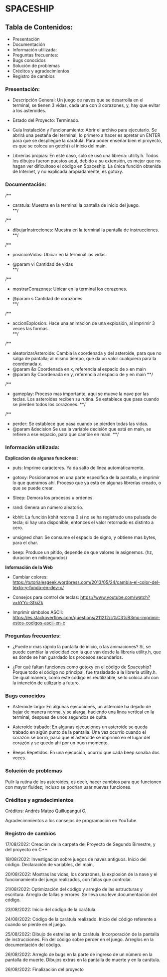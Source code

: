 
# SPACESHIP

## Tabla de Contenidos:
- Presentación
- Documentación
- Información utilizada:
- Preguntas frecuentes:
- Bugs conocidos
- Solución de problemas
- Créditos y agradecimientos
- Registro de cambios

### Presentación:
- Descripción General: 
Un juego de naves que se desarrolla en el terminal, se tienen 3 vidas, cada una con 3 corazones, y, hay que evitar a los asteroides.

- Estado del Proyecto:
Terminado.

- Guía Instalación y Funcionamiento:
Abrir el archivo para ejecutarlo. Se abrirá una pestaña del terminal, lo primero a hacer es apretar un ENTER para que se despliegue la carátula. Para poder enseñar bien el proyecto, es que se coloca un getch() al inicio del main.

- Librerías propias:
En este caso, solo se usó una librería: utility.h. Todos los dibujos fueron puestos aquí, debido a su extensión, es mejor que no hagan ver dificultoso el código en Spaceship. La única función obtenida de Internet, y no explicada aropiadamente, es gotoxy.

### Documentación:

/**
 * caratula: Muestra en la terminal la pantalla de inicio del juego.  
**/

/**
 * dibujarInstrcciones: Muestra en la terminal la pantalla de instrucciones. 
**/

/**
 * posicionVidas: Ubicar en la terminal las vidas.
 
 * @param vi Cantidad de vidas  
**/

/**
 * mostrarCorazones: Ubicar en la terminal los corazones.
 
 * @param s Cantidad de corazones  
**/

/**
 * accionExplosion: Hace una animación de una explosión, al imprimir 3 veces las formas.  
**/

/**
 * aleatorizarAsteroide: Cambia la coordenada y del asteroide, para que no salga de pantalla; al mismo tiempo, que da un valor cualquiera para la coordenada x.
 * @param &x Coordenada en x, referencia al espacio de x en main
 * @param &y Coordenada en y, referencia al espacio de y en main
**/

/**
 * gameplay: Proceso mas importante, aqui se mueve la nave por las teclas. Los asteroides reciben su rutina. Se establece que pasa cuando se pierden todos los corazones.
**/

/**
 * perder: Se establece que pasa cuando se pierden todas las vidas.
 * @param &decision Se usa la variable decisión que está en main, se refiere a ese espacio, para que cambie en main.
**/

### Información utilizada:

**Explicacion de algunas funciones:**

- puts: Imprime carácteres. Ya da salto de línea automáticamente.

- gotoxy: Posicionarnos en una parte específica de la pantalla, e imprimir lo que queramos ahí. Proceso que ya está en algunas librerías creado, o que se puede crear.

- Sleep: Demora los procesos u ordenes.

- rand: Genera un número aleatorio.

- kbhit: La función kbhit retorna 0 si no se ha registrado una pulsada de tecla; si hay una disponible, entonces el valor retornado es distinto a cero.

- unsigned char: Se consume el espacio de signo, y obtiene mas bytes, para el char.

- beep: Produce un pitido, depende de que valores le asignemos.
(hz, duracion en milisegundos)

**Información de la Web**

- Cambiar colores: https://tutorialesgeek.wordpress.com/2013/05/24/cambia-el-color-del-texto-y-fondo-en-dev-c/

- Consejos para control de teclas: https://www.youtube.com/watch?v=hYYc-SfkiZk

- Imprimir simbolos ASCII: https://es.stackoverflow.com/questions/211212/c%C3%B3mo-imprimir-estos-codigos-ascii-en-c

### Preguntas frecuentes:

- ¿Puede ir más rápido la pantalla de inicio, o las animaciones?
Sí, se puede cambiar la velocidad con la que van desde la librería utility.h, que es donde se han guardado los procesos secundarios.

- ¿Por qué faltan funciones como gotoxy en el código de Spaceship?
Porque todo el código no principal, fue trasladado a la librería utility.h. De igual manera, como este código es reutilizable, se lo coloca ahí con la intención de utilizarlo a futuro.

### Bugs conocidos

- Asteroide largo:
En algunas ejecuciones, un asteroide ha dejado de bajar de manera norma, y se alarga, haciendo una linea vertical en la terminal, despues de unos segundos se quita.

- Asteroide trabado:
En algunas ejecuciones un asteroide se queda trabado en algún punto de la pantalla. Una vez ocurrio cuando el corazón se borro, pasó que el asteroide se imprimió en el lugar del corazón y se quedo ahi por un buen momento.

- Beeps Repetidos:
En una ejecución, ocurrió que cada beep sonaba dos veces. 

### Solución de problemas

Pulir la rutina de los asteroides, es decir, hacer cambios para que funcionen con mayor fluidez; incluso se podrían usar nuevas funciones.

### Créditos y agradecimientos

Créditos: Andrés Mateo Quillupangui O.

Agradecimmientos a los consejos de programación en YouTube.

### Registro de cambios

17/08/2022: Creación de la carpeta del Proyecto de Segundo Bimestre, y del proyecto en C++

18/08/2022: Investigación sobre juegos de naves antiguos. Inicio del código. Declaración de variables, del main,

20/08/2022: Mostras las vidas, los corazones, la explosión de la nave y el funcionamiento del juego realizados, con fallas que controlar.

21/08/2022: Optimización del código y arreglo de las estructuras y escritura. 
            Arreglo de fallas y errores. Se lleva una leve documentación del código.

23/08/2022: Inicio del código de la carátula. 

24/08/2022: Código de la carátula realizado.
            Inicio del código referente a cuando se pierde en el juego.

25/08/2022: Dibujo de estrellas en la carátula.
            Incorporación de la pantalla de instrucciones.
            Fin del código sobre perder en el juego.
            Arreglos en la documentación del código.

26/08/2022: Arreglo de bugs en la parte de ingreso de un número en la pantalla de muerte.
            Dibujos extras en la pantalla de muerte y en la carátula.

26/08/2022: Finalización del proyecto

